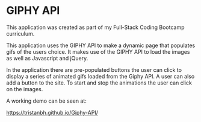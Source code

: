 # GIPHY API

This application was created as part of my Full-Stack Coding Bootcamp curriculum.

This application uses the GIPHY API to make a dynamic page that populates gifs of the users choice. It makes use of the GIPHY API to load the images as well as Javascript and jQuery. 

In the application there are pre-populated buttons the user can click to display a series of animated gifs loaded from the Giphy API. A user can also add a button to the site. To start and stop the animations the user can click on the images. 

A working demo can be seen at: 

  https://tristanbh.github.io/Giphy-API/
  
  
